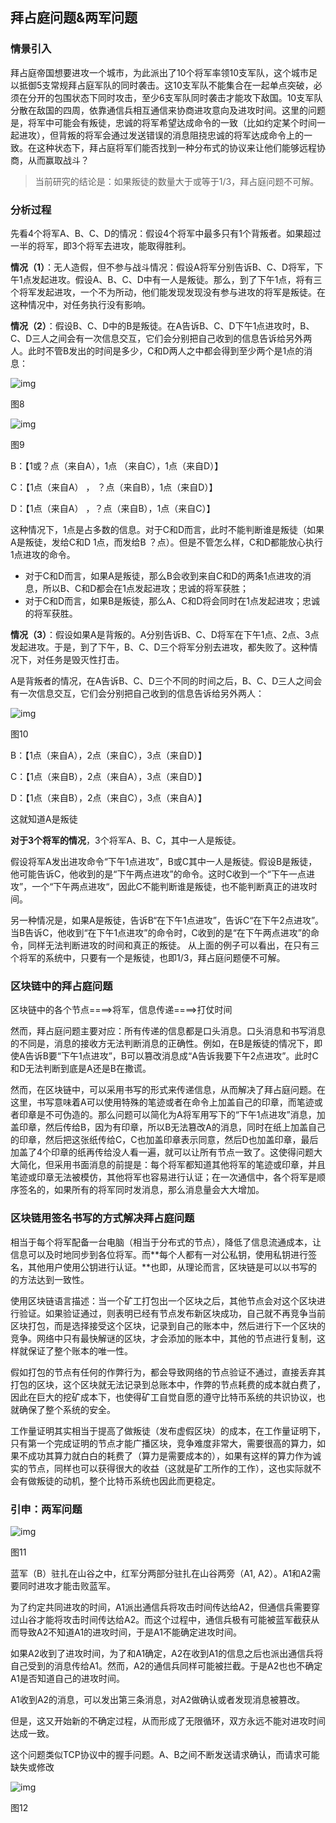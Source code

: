 ## **拜占庭问题&两军问题**

### 情景引入

拜占庭帝国想要进攻一个城市，为此派出了10个将军率领10支军队，这个城市足以抵御5支常规拜占庭军队的同时袭击。这10支军队不能集合在一起单点突破，必须在分开的包围状态下同时攻击，至少6支军队同时袭击才能攻下敌国。10支军队分散在敌国的四周，依靠通信兵相互通信来协商进攻意向及进攻时间。这里的问题是，将军中可能会有叛徒，忠诚的将军希望达成命令的一致（比如约定某个时间一起进攻），但背叛的将军会通过发送错误的消息阻挠忠诚的将军达成命令上的一致。在这种状态下，拜占庭将军们能否找到一种分布式的协议来让他们能够远程协商，从而赢取战斗？

> 当前研究的结论是：如果叛徒的数量大于或等于1/3，拜占庭问题不可解。

### 分析过程

先看4个将军A、B、C、D的情况：假设4个将军中最多只有1个背叛者。如果超过一半的将军，即3个将军去进攻，能取得胜利。

**情况（1）**：无人造假，但不参与战斗情况：假设A将军分别告诉B、C、D将军，下午1点发起进攻。假设A、B、C、D中有一人是叛徒。那么，到了下午1点，将有三个将军发起进攻，一个不为所动，他们能发现发现没有参与进攻的将军是叛徒。在这种情况中，对任务执行没有影响。

**情况（2）**：假设B、C、D中的B是叛徒。在A告诉B、C、D下午1点进攻时，B、C、D三人之间会有一次信息交互，它们会分别把自己收到的信息告诉给另外两人。此时不管B发出的时间是多少，C和D两人之中都会得到至少两个是1点的消息：

![img](imags/a9.png)

图8 

 ![img](imags/a10.png)

 图9

B：【1或？点（来自A），1点 （来自C），1点（来自D）】

C：【1点（来自A）   ， ？点（来自B），1点（来自D）】

D：【1点（来自A）    ，？点（来自B），1点（来自C）】

这种情况下，1点是占多数的信息。对于C和D而言，此时不能判断谁是叛徒（如果A是叛徒，发给C和D 1点，而发给B ？点）。但是不管怎么样，C和D都能放心执行1点进攻的命令。

- 对于C和D而言，如果A是叛徒，那么B会收到来自C和D的两条1点进攻的消息，所以B、C和D都会在1点发起进攻；忠诚的将军获胜；
- 对于C和D而言，如果B是叛徒，那么A、C和D将会同时在1点发起进攻；忠诚的将军获胜。

**情况（3）**：假设如果A是背叛的。A分别告诉B、C、D将军在下午1点、2点、3点发起进攻。于是，到了下午，B、C、D三个将军分别去进攻，都失败了。这种情况下，对任务是毁灭性打击。

A是背叛者的情况，在A告诉B、C、D三个不同的时间之后，B、C、D三人之间会有一次信息交互，它们会分别把自己收到的信息告诉给另外两人：

![img](imags/a11.png)

图10

B：【1点（来自A），2点（来自C），3点（来自D）】

C：【1点（来自B），2点（来自A），3点（来自D）】

D：【1点（来自B），2点（来自C），3点（来自A）】

这就知道A是叛徒

**对于3个将军的情况**，3个将军A、B、C，其中一人是叛徒。

假设将军A发出进攻命令“下午1点进攻”，B或C其中一人是叛徒。假设B是叛徒，他可能告诉C，他收到的是“下午两点进攻”的命令。这时C收到一个“下午一点进攻”，一个“下午两点进攻“，因此C不能判断谁是叛徒，也不能判断真正的进攻时间。

另一种情况是，如果A是叛徒，告诉B“在下午1点进攻”，告诉C“在下午2点进攻”。当B告诉C，他收到“在下午1点进攻”的命令时，C收到的是“在下午两点进攻”的命令，同样无法判断进攻的时间和真正的叛徒。 从上面的例子可以看出，在只有三个将军的系统中，只要有一个是叛徒，也即1/3，拜占庭问题便不可解。

### 区块链中的拜占庭问题

区块链中的各个节点====>将军，信息传递====>打仗时间

然而，拜占庭问题主要对应：所有传递的信息都是口头消息。口头消息和书写消息的不同是，消息的接收方无法判断消息的正确性。例如，在B是叛徒的情况下，即使A告诉B要“下午1点进攻”，B可以篡改消息成“A告诉我要下午2点进攻”。此时C和D无法判断到底是A还是B在撒谎。

然而，在区块链中，可以采用书写的形式来传递信息，从而解决了拜占庭问题。在这里，书写意味着A可以使用特殊的笔迹或者在命令上加盖自己的印章，而笔迹或者印章是不可伪造的。那么问题可以简化为A将军用写下的“下午1点进攻”消息，加盖印章，然后传给B，因为有印章，所以B无法篡改A的消息，同时在纸上加盖自己的印章，然后把这张纸传给C，C也加盖印章表示同意，然后D也加盖印章，最后加盖了4个印章的纸再传给没人看一遍，就可以让所有节点一致了。这使得问题大大简化，但采用书面消息的前提是：每个将军都知道其他将军的笔迹或印章，并且笔迹或印章无法被模仿，其他将军也容易进行认证；在一次通信中，各个将军是顺序签名的，如果所有的将军同时发消息，那么消息量会大大增加。

### 区块链用签名书写的方式解决拜占庭问题

相当于每个将军配备一台电脑（相当于分布式的节点），降低了信息流通成本，让信息可以及时地同步到各位将军。而**每个人都有一对公私钥，使用私钥进行签名，其他用户使用公钥进行认证。**也即，从理论而言，区块链是可以以书写的的方法达到一致性。

使用区块链语言描述：当一个矿工打包出一个区块之后，其他节点会对这个区块进行验证。如果验证通过，则表明已经有节点发布新区块成功，自己就不再竞争当前区块打包，而是选择接受这个区块，记录到自己的账本中，然后进行下一个区块的竞争。网络中只有最快解谜的区块，才会添加的账本中，其他的节点进行复制，这样就保证了整个账本的唯一性。

假如打包的节点有任何的作弊行为，都会导致网络的节点验证不通过，直接丢弃其打包的区块，这个区块就无法记录到总账本中，作弊的节点耗费的成本就白费了，因此在巨大的挖矿成本下，也使得矿工自觉自愿的遵守比特币系统的共识协议，也就确保了整个系统的安全。

工作量证明其实相当于提高了做叛徒（发布虚假区块）的成本，在工作量证明下，只有第一个完成证明的节点才能广播区块，竞争难度非常大，需要很高的算力，如果不成功其算力就白白的耗费了（算力是需要成本的），如果有这样的算力作为诚实的节点，同样也可以获得很大的收益（这就是矿工所作的工作），这也实际就不会有做叛徒的动机，整个比特币系统也因此而更稳定。

### 引申：两军问题

![img](imags/a12.png)

图11 

蓝军（B）驻扎在山谷之中，红军分两部分驻扎在山谷两旁（A1, A2）。A1和A2需要同时进攻才能击败蓝军。

为了约定共同进攻的时间，A1派出通信兵将攻击时间传达给A2，但通信兵需要穿过山谷才能将攻击时间传达给A2。而这个过程中，通信兵极有可能被蓝军截获从而导致A2不知道A1的进攻时间，于是A1不能确定进攻时间。

如果A2收到了进攻时间，为了和A1确定，A2在收到A1的信息之后也派出通信兵将自己受到的消息传给A1。然而，A2的通信兵同样可能被拦截。于是A2也也不确定A1是否知道自己的进攻时间。

A1收到A2的消息，可以发出第三条消息，对A2做确认或者发现消息被篡改。

但是，这又开始新的不确定过程，从而形成了无限循环，双方永远不能对进攻时间达成一致。

这个问题类似TCP协议中的握手问题。A、B之间不断发送请求确认，而请求可能缺失或修改

![img](imags/a13.png)

图12 
